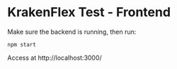 # KrakenFlex Test - Frontend

Make sure the backend is running, then run: 

`npm start`

Access at http://localhost:3000/